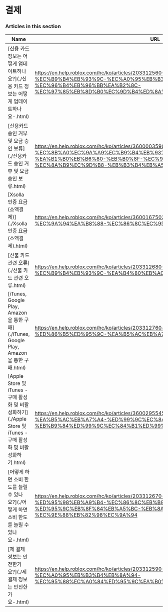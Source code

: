 # 결제  
### Articles in this section
Name|URL
-|-
[신용 카드 정보는 어떻게 업데이트하나요?](./신용 카드 정보는 어떻게 업데이트하나요-.html) |https://en.help.roblox.com/hc/ko/articles/203312560-%EC%8B%A0%EC%9A%A9-%EC%B9%B4%EB%93%9C-%EC%A0%95%EB%B3%B4%EB%8A%94-%EC%96%B4%EB%96%BB%EA%B2%8C-%EC%97%85%EB%8D%B0%EC%9D%B4%ED%8A%B8%ED%95%98%EB%82%98%EC%9A%94
[신용카드 승인 거부 및 요금 승인 보류](./신용카드 승인 거부 및 요금 승인 보류.html) |https://en.help.roblox.com/hc/ko/articles/360000359923-%EC%8B%A0%EC%9A%A9%EC%B9%B4%EB%93%9C-%EC%8A%B9%EC%9D%B8-%EA%B1%B0%EB%B6%80-%EB%B0%8F-%EC%9A%94%EA%B8%88-%EC%8A%B9%EC%9D%B8-%EB%B3%B4%EB%A5%98
[Xsolla 인증 요금(소액결제)](./Xsolla 인증 요금(소액결제).html) |https://en.help.roblox.com/hc/ko/articles/360016750311-Xsolla-%EC%9D%B8%EC%A6%9D-%EC%9A%94%EA%B8%88-%EC%86%8C%EC%95%A1%EA%B2%B0%EC%A0%9C
[선불 카드 관련 오류](./선불 카드 관련 오류.html) |https://en.help.roblox.com/hc/ko/articles/203312680-%EC%84%A0%EB%B6%88-%EC%B9%B4%EB%93%9C-%EA%B4%80%EB%A0%A8-%EC%98%A4%EB%A5%98
[iTunes, Google Play, Amazon을 통한 구매](./iTunes, Google Play, Amazon을 통한 구매.html) |https://en.help.roblox.com/hc/ko/articles/203312760-iTunes-Google-Play-Amazon%EC%9D%84-%ED%86%B5%ED%95%9C-%EA%B5%AC%EB%A7%A4
[Apple Store 및 iTunes - 구매 활성화 및 비활성화하기](./Apple Store 및 iTunes - 구매 활성화 및 비활성화하기.html) |https://en.help.roblox.com/hc/ko/articles/360029554512-Apple-Store-%EB%B0%8F-iTunes-%EA%B5%AC%EB%A7%A4-%ED%99%9C%EC%84%B1%ED%99%94-%EB%B0%8F-%EB%B9%84%ED%99%9C%EC%84%B1%ED%99%94%ED%95%98%EA%B8%B0
[어떻게 하면 소비 한도를 늘릴 수 있나요?](./어떻게 하면 소비 한도를 늘릴 수 있나요-.html) |https://en.help.roblox.com/hc/ko/articles/203312670-%EC%96%B4%EB%96%BB%EA%B2%8C-%ED%95%98%EB%A9%B4-%EC%86%8C%EB%B9%84-%ED%95%9C%EB%8F%84%EB%A5%BC-%EB%8A%98%EB%A6%B4-%EC%88%98-%EC%9E%88%EB%82%98%EC%9A%94
[제 결제 정보는 안전한가요?](./제 결제 정보는 안전한가요-.html) |https://en.help.roblox.com/hc/ko/articles/203312590-%EC%A0%9C-%EA%B2%B0%EC%A0%9C-%EC%A0%95%EB%B3%B4%EB%8A%94-%EC%95%88%EC%A0%84%ED%95%9C%EA%B0%80%EC%9A%94